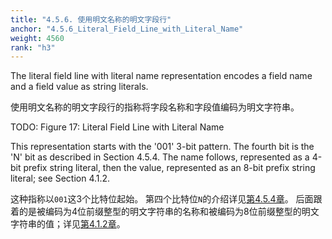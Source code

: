 ```yaml
---
title: "4.5.6. 使用明文名称的明文字段行"
anchor: "4.5.6_Literal_Field_Line_with_Literal_Name"
weight: 4560
rank: "h3"
---
```


The literal field line with literal name representation encodes a field name and a field value as string literals.

使用明文名称的明文字段行的指称将字段名称和字段值编码为明文字符串。

TODO: Figure 17: Literal Field Line with Literal Name

This representation starts with the '001' 3-bit pattern. The fourth bit is the 'N' bit as described in Section 4.5.4. The name follows, represented as a 4-bit prefix string literal, then the value, represented as an 8-bit prefix string literal; see Section 4.1.2.

这种指称以`001`这3个比特位起始。
第四个比特位`N`的介绍详见[第4.5.4章]()。
后面跟着的是被编码为4位前缀整型的明文字符串的名称和被编码为8位前缀整型的明文字符串的值；详见[第4.1.2章]()。
